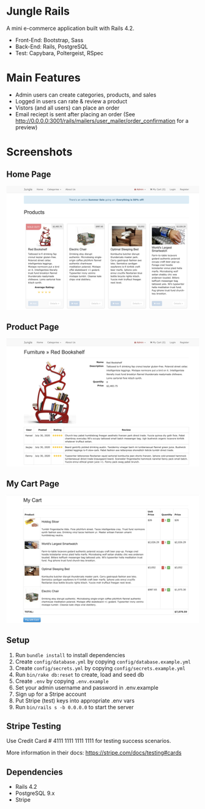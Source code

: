 # Jungle Rails

A mini e-commerce application built with Rails 4.2.

- Front-End: Bootstrap, Sass
- Back-End: Rails, PostgreSQL
- Test: Capybara, Poltergeist, RSpec

# Main Features

- Admin users can create categories, products, and sales
- Logged in users can rate & review a product
- Vistors (and all users) can place an order
- Email reciept is sent after placing an order (See http://0.0.0.0:3001/rails/mailers/user_mailer/order_confirmation for a preview)

# Screenshots

## Home Page

![Screenshot of Home Page](https://github.com/endonoh0/jungle-rails/blob/master/docs/home-page.png)

## Product Page

![Screenshot of Product Page](https://github.com/endonoh0/jungle-rails/blob/master/docs/product-details.png)

## My Cart Page

![Screenshot of Cart](https://github.com/endonoh0/jungle-rails/blob/master/docs/my-cart-page.png)

## Setup

1. Run `bundle install` to install dependencies
2. Create `config/database.yml` by copying `config/database.example.yml`
3. Create `config/secrets.yml` by copying `config/secrets.example.yml`
4. Run `bin/rake db:reset` to create, load and seed db
5. Create `.env` by copying `.env.example`
6. Set your admin username and password in .env.example
6. Sign up for a Stripe account
7. Put Stripe (test) keys into appropriate .env vars
8. Run `bin/rails s -b 0.0.0.0` to start the server

## Stripe Testing

Use Credit Card # 4111 1111 1111 1111 for testing success scenarios.

More information in their docs: <https://stripe.com/docs/testing#cards>

## Dependencies

* Rails 4.2
* PostgreSQL 9.x
* Stripe
